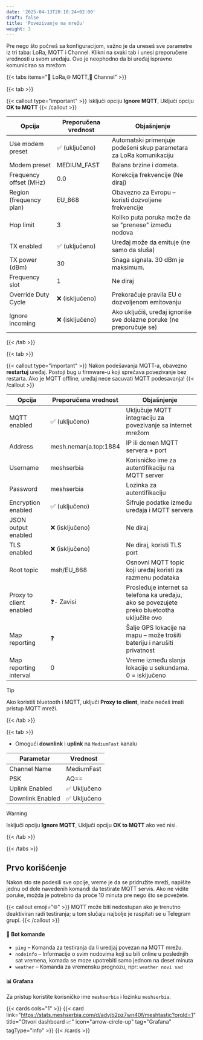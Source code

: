 ```yaml
---
date: '2025-04-13T20:10:24+02:00'
draft: false
title: 'Povezivanje na mrežu'
weight: 3
---
```

Pre nego što počneš sa konfiguracijom, važno je da uneseš sve parametre iz tri taba: LoRa, MQTT i Channel.
Klikni na svaki tab i unesi preporučene vrednosti u svom uređaju.
Ovo je neophodno da bi uređaj ispravno komunicirao sa mrežom


{{< tabs items="📶 LoRa,🌐 MQTT,📡 Channel" >}}

  {{< tab >}}
  

{{< callout type="important" >}} 
Isključi opciju **Ignore MQTT**, Uključi opciju **OK to MQTT**
{{< /callout >}}

| Opcija                   | Preporučena vrednost | Objašnjenje                                                                 |
|--------------------------|----------------------|------------------------------------------------------------------------------|
| Use modem preset         | ✅ (uključeno)       | Automatski primenjuje podešeni skup parametara za LoRa komunikaciju         |
| Modem preset             | MEDIUM_FAST          | Balans brzine i dometa.                                                    |
| Frequency offset (MHz)   | 0.0                  | Korekcija frekvencije (Ne diraj)  |
| Region (frequency plan)  | EU_868               | Obavezno za Evropu – koristi dozvoljene frekvencije                         |
| Hop limit                | 3                    | Koliko puta poruka može da se "prenese" između nodova                      |
| TX enabled               | ✅ (uključeno)       | Uređaj može da emituje (ne samo da sluša)                                   |
| TX power (dBm)           | 30                   | Snaga signala. 30 dBm je maksimum.                                           |
| Frequency slot           | 1                    | Ne diraj                                                                     |
| Override Duty Cycle      | ❌ (isključeno)      |  Prekoračuje pravila EU o dozvoljenom emitovanju                 |
| Ignore incoming          | ❌ (isključeno)      | Ako uključiš, uređaj ignoriše sve dolazne poruke (ne preporučuje se)        |

  {{< /tab >}}

  {{< tab >}}


{{< callout type="important" >}} 
Nakon podešavanja MQTT-a, obavezno **restartuj** uređaj. Postoji bug u firmware-u koji sprečava povezivanje bez restarta. Ako je MQTT offline, uređaj nece sacuvati MQTT podesavanja! 
{{< /callout >}}


| Opcija                  | Preporučena vrednost         | Objašnjenje                                                                 |
|-------------------------|------------------------------|------------------------------------------------------------------------------------------|
| MQTT enabled            | ✅ (uključeno)               | Uključuje MQTT integraciju za povezivanje sa internet mrežom                |
| Address                 | mesh.nemanja.top:1884        | IP ili domen MQTT servera + port                                            |
| Username                | meshserbia                   | Korisničko ime za autentifikaciju na MQTT server                            |
| Password                | meshserbia                   | Lozinka za autentifikaciju                                                  |
| Encryption enabled      | ✅ (uključeno)               | Šifruje podatke između uređaja i MQTT servera                               |
| JSON output enabled     | ❌ (isključeno)              | Ne diraj                                                                    |
| TLS enabled             | ❌ (isključeno)              | Ne diraj, koristi TLS port                                                |
| Root topic              | msh/EU_868                   | Osnovni MQTT topic koji uređaj koristi za razmenu podataka                 |
| Proxy to client enabled | ❓- Zavisi                   | Prosleđuje internet sa telefona ka uređaju, ako se povezujete preko bluetootha uključite ovo      |
| Map reporting           | ❓                           | Šalje GPS lokacije na mapu – može trošiti bateriju i narušiti privatnost    |
| Map reporting interval  | 0                            | Vreme između slanja lokacije u sekundama. 0 = isključeno                    |

> [!TIP]
> Ako koristiš bluetooth i MQTT, uključi **Proxy to client**, inače nećeš imati pristup MQTT mreži.

  {{< /tab >}}

  {{< tab >}}


- Omogući **downlink** i **uplink** na `MediumFast` kanalu  

| Parametar         | Vrednost     |
|-------------------|--------------|
| Channel Name      | MediumFast   |
| PSK               | AQ==         |
| Uplink Enabled    | ✅ Uključeno |
| Downlink Enabled  | ✅ Uključeno |

> [!WARNING]
> Isključi opciju **Ignore MQTT**, Uključi opciju **OK to MQTT** ako već nisi.

  {{< /tab >}}

{{< /tabs >}}

## Prvo korišćenje

Nakon sto ste podesili sve opcije, vreme je da se pridružite mreži, napišite jednu od dole navedenih komandi da testirate MQTT servis. Ako ne vidite poruke, možda je potrebno da proće 10 minuta pre nego što se povežete.

{{< callout emoji="🌐" >}}
MQTT može biti nedostupan ako je trenutno deaktiviran radi testiranja; u tom slučaju najbolje je raspitati se u Telegram grupi.
{{< /callout >}}

#### 🤖 Bot komande

- `ping` – Komanda za testiranja da li uredjaj povezan na MQTT mrežu.
- `nodeinfo` – Informacije o svim nodovima koji su bili online u poslednjih sat vremena, komada se moze upotrebiti samo jednom na deset minuta
- `weather` – Komanda za vremensku prognozu, npr: `weather novi sad`

#### 📊 Grafana

Za pristup koristite korisničko ime `meshserbia` i lozinku `meshserbia`.

{{< cards cols="1" >}}
{{< card link="https://stats.meshserbia.com/d/advjb2pz7wn40f/meshtastic?orgId=1" title="Otvori dashboard 📈" icon="arrow-circle-up" tag="Grafana" tagType="info" >}}
{{< /cards >}}

